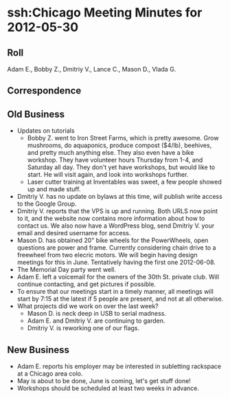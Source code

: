 # ssh:Chicago Meeting Minutes for 2012-05-30 #

## Roll ##
Adam E., Bobby Z., Dmitriy V., Lance C., Mason D., Vlada G.

## Correspondence ##

## Old Business ##
 * Updates on tutorials
   - Bobby Z. went to Iron Street Farms, which is pretty awesome.
     Grow mushrooms, do aquaponics, produce compost ($4/lb), beehives, and pretty much anything
     else. They also  even have a bike workshop. They have volunteer hours Thursday from 1-4, and
     Saturday all day. They don't yet have workshops, but would like to start. He will visit again,
     and look into workshops further.
   - Laser cutter training at Inventables was sweet, a few people showed up and made stuff.
 * Dmitriy V. has no update on bylaws at this time, will publish write access to the Google Group.
 * Dmitriy V. reports that the VPS is up and running.
   Both URLS now point to it, and the website now contains more information about how to contact us.
   We also now have a WordPress blog, send Dmitriy V. your email and desired username for access.
 * Mason D. has obtained 20" bike wheels for the PowerWheels, open questions are power and frame.
   Currently considering chain drive to a freewheel from two elecric motors.
   We will begin having design meetings for this in June. Tentatively having the first one 2012-06-08.
 * The Memorial Day party went well.
 * Adam E. left a voicemail for the owners of the 30th St. private club. Will continue contacting,
   and get pictures if possible.
 * To ensure that our meetings start in a timely manner, all meetings will start by 7:15 at the latest
   if 5 people are present, and not at all otherwise.
 * What projects did we work on over the last week?
   - Mason D. is neck deep in USB to serial madness.
   - Adam E. and Dmitriy V. are continuing to garden.
   - Dmitriy V. is reworking one of our flags.

## New Business ##
 * Adam E. reports his employer may be interested in subletting rackspace at a Chicago area colo.
 * May is about to be done, June is coming, let's get stuff done!
 * Workshops should be scheduled at least two weeks in advance.
